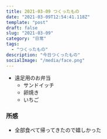 ```yaml
---
title: 2021-03-09 つくったもの
date: "2021-03-09T12:54:41.118Z"
template: "post"
draft: false
slug: "2021-03-09"
category: "日常"
tags:
  - "つくったもの"
description: "今日つくったもの"
socialImage: "/media/face.png"
---
```


- 遠足用のお弁当
  - サンドイッチ
  - 卵焼き
  - いちご

### 所感

- 全部食べて帰ってきたので嬉しかった
